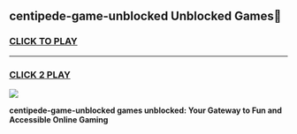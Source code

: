 
## centipede-game-unblocked Unblocked Games👋
<h3>
<a href="https://news.freeplayer.one?title=centipede-game-unblocked&ref=16F">CLICK TO PLAY</a></h3>
<hr>

<h3>
<a href="https://news.freeplayer.one?title=centipede-game-unblocked&ref=16F">CLICK 2 PLAY</a>
  
</h3>

<a href="https://news.freeplayer.one?title=centipede-game-unblocked&ref=16F/"><img src="https://clearcache.store/games.png"></a>


**centipede-game-unblocked games unblocked: Your Gateway to Fun and Accessible Online Gaming**
